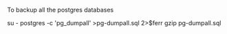 
To backup all the postgres databases

su - postgres -c 'pg_dumpall' >pg-dumpall.sql 2>$ferr
gzip pg-dumpall.sql


